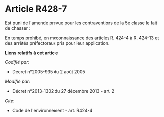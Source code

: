 # Article R428-7

Est puni de l'amende prévue pour les contraventions de la 5e classe le fait de chasser : 

En temps prohibé, en méconnaissance des articles R. 424-4 à R. 424-13 et des arrêtés préfectoraux pris pour leur application.

**Liens relatifs à cet article**

_Codifié par_:

  - Décret n°2005-935 du 2 août 2005

_Modifié par_:

  - Décret n°2013-1302 du 27 décembre 2013 - art. 2

_Cite_:

  - Code de l'environnement - art. R424-4
